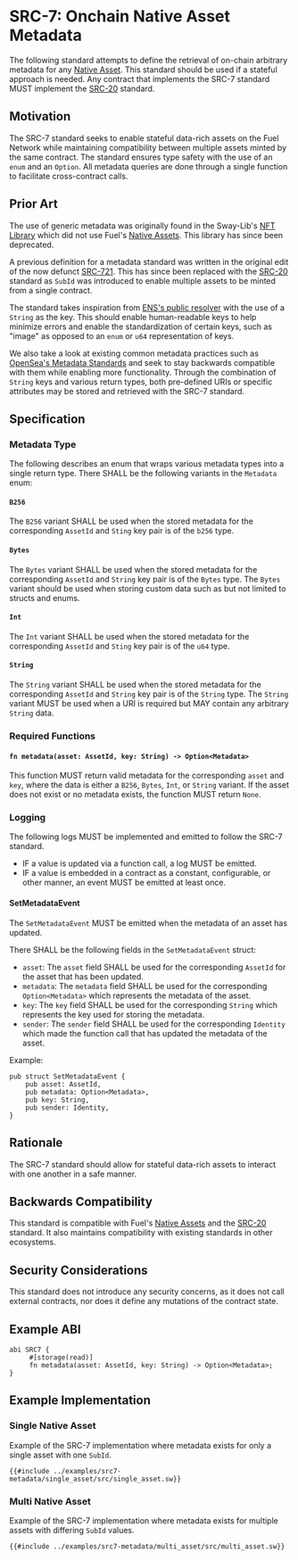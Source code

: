 # SRC-7: Onchain Native Asset Metadata

The following standard attempts to define the retrieval of on-chain arbitrary metadata for any [Native Asset](https://docs.fuel.network/docs/sway/blockchain-development/native_assets). This standard should be used if a stateful approach is needed. Any contract that implements the SRC-7 standard MUST implement the [SRC-20](./src-20-native-asset.md) standard.

## Motivation

The SRC-7 standard seeks to enable stateful data-rich assets on the Fuel Network while maintaining compatibility between multiple assets minted by the same contract. The standard ensures type safety with the use of an `enum` and an `Option`. All metadata queries are done through a single function to facilitate cross-contract calls.

## Prior Art

The use of generic metadata was originally found in the Sway-Lib's [NFT Library](https://github.com/FuelLabs/sway-libs/tree/v0.12.0/libs/nft) which did not use Fuel's [Native Assets](https://docs.fuel.network/docs/sway/blockchain-development/native_assets). This library has since been deprecated.

A previous definition for a metadata standard was written in the original edit of the now defunct [SRC-721](https://github.com/FuelLabs/sway-standards/issues/2). This has since been replaced with the [SRC-20](./src-20-native-asset.md) standard as `SubId` was introduced to enable multiple assets to be minted from a single contract.

The standard takes inspiration from [ENS's public resolver](https://docs.ens.domains/contract-api-reference/publicresolver) with the use of a `String` as the key. This should enable human-readable keys to help minimize errors and enable the standardization of certain keys, such as "image" as opposed to an `enum` or `u64` representation of keys.

We also take a look at existing common metadata practices such as [OpenSea's Metadata Standards](https://docs.opensea.io/docs/metadata-standards) and seek to stay backwards compatible with them while enabling more functionality. Through the combination of `String` keys and various return types, both pre-defined URIs or specific attributes may be stored and retrieved with the SRC-7 standard.

## Specification

### Metadata Type

The following describes an enum that wraps various metadata types into a single return type. There SHALL be the following variants in the `Metadata` enum:

#### `B256`

The `B256` variant SHALL be used when the stored metadata for the corresponding `AssetId` and `Sting` key pair is of the `b256` type.

#### `Bytes`

The `Bytes` variant SHALL be used when the stored metadata for the corresponding `AssetId` and `String` key pair is of the `Bytes` type. The `Bytes` variant should be used when storing custom data such as but not limited to structs and enums.

#### `Int`

The `Int` variant SHALL be used when the stored metadata for the corresponding `AssetId` and `Sting` key pair is of the `u64` type.

#### `String`

The `String` variant SHALL be used when the stored metadata for the corresponding `AssetId` and `String` key pair is of the `String` type. The `String` variant MUST be used when a URI is required but MAY contain any arbitrary `String` data.

### Required Functions

#### `fn metadata(asset: AssetId, key: String) -> Option<Metadata>`

This function MUST return valid metadata for the corresponding `asset` and `key`, where the data is either a `B256`, `Bytes`, `Int`, or `String` variant. If the asset does not exist or no metadata exists, the function MUST return `None`.

### Logging

The following logs MUST be implemented and emitted to follow the SRC-7 standard.

* IF a value is updated via a function call, a log MUST be emitted.
* IF a value is embedded in a contract as a constant, configurable, or other manner, an event MUST be emitted at least once.

#### SetMetadataEvent

The `SetMetadataEvent` MUST be emitted when the metadata of an asset has updated.

There SHALL be the following fields in the `SetMetadataEvent` struct:

* `asset`: The `asset` field SHALL be used for the corresponding `AssetId` for the asset that has been updated.
* `metadata`: The `metadata` field SHALL be used for the corresponding `Option<Metadata>` which represents the metadata of the asset.
* `key`: The `key` field SHALL be used for the corresponding `String` which represents the key used for storing the metadata.
* `sender`: The `sender` field SHALL be used for the corresponding `Identity` which made the function call that has updated the metadata of the asset.

Example:

```sway
pub struct SetMetadataEvent {
    pub asset: AssetId,
    pub metadata: Option<Metadata>,
    pub key: String,
    pub sender: Identity,
}
```

## Rationale

The SRC-7 standard should allow for stateful data-rich assets to interact with one another in a safe manner.

## Backwards Compatibility

This standard is compatible with Fuel's [Native Assets](https://docs.fuel.network/docs/sway/blockchain-development/native_assets) and the [SRC-20](./src-20-native-asset.md) standard. It also maintains compatibility with existing standards in other ecosystems.

## Security Considerations

This standard does not introduce any security concerns, as it does not call external contracts, nor does it define any mutations of the contract state.

## Example ABI

```sway
abi SRC7 {
     #[storage(read)]
     fn metadata(asset: AssetId, key: String) -> Option<Metadata>;
}
```

## Example Implementation

### Single Native Asset

Example of the SRC-7 implementation where metadata exists for only a single asset with one `SubId`.

```sway
{{#include ../examples/src7-metadata/single_asset/src/single_asset.sw}}
```

### Multi Native Asset

Example of the SRC-7 implementation where metadata exists for multiple assets with differing `SubId` values.

```sway
{{#include ../examples/src7-metadata/multi_asset/src/multi_asset.sw}}
```
